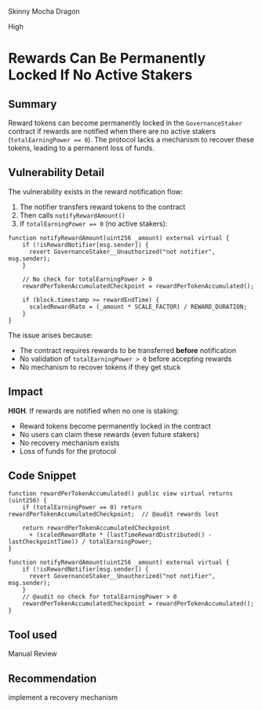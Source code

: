 Skinny Mocha Dragon

High

# Rewards Can Be Permanently Locked If No Active Stakers


## Summary
Reward tokens can become permanently locked in the `GovernanceStaker` contract if rewards are notified when there are no active stakers (`totalEarningPower == 0`). The protocol lacks a mechanism to recover these tokens, leading to a permanent loss of funds.

## Vulnerability Detail
The vulnerability exists in the reward notification flow:

1. The notifier transfers reward tokens to the contract
2. Then calls `notifyRewardAmount()`
3. If `totalEarningPower == 0` (no active stakers):
```solidity
function notifyRewardAmount(uint256 _amount) external virtual {
    if (!isRewardNotifier[msg.sender]) {
      revert GovernanceStaker__Unauthorized("not notifier", msg.sender);
    }

    // No check for totalEarningPower > 0
    rewardPerTokenAccumulatedCheckpoint = rewardPerTokenAccumulated();

    if (block.timestamp >= rewardEndTime) {
      scaledRewardRate = (_amount * SCALE_FACTOR) / REWARD_DURATION;
    }
}
```

The issue arises because:
- The contract requires rewards to be transferred **before** notification
- No validation of `totalEarningPower > 0` before accepting rewards
- No mechanism to recover tokens if they get stuck

## Impact
**HIGH**. If rewards are notified when no one is staking:
- Reward tokens become permanently locked in the contract
- No users can claim these rewards (even future stakers)
- No recovery mechanism exists
- Loss of funds for the protocol

## Code Snippet
```solidity
function rewardPerTokenAccumulated() public view virtual returns (uint256) {
    if (totalEarningPower == 0) return rewardPerTokenAccumulatedCheckpoint;  // @audit rewards lost

    return rewardPerTokenAccumulatedCheckpoint
      + (scaledRewardRate * (lastTimeRewardDistributed() - lastCheckpointTime)) / totalEarningPower;
}

function notifyRewardAmount(uint256 _amount) external virtual {
    if (!isRewardNotifier[msg.sender]) {
      revert GovernanceStaker__Unauthorized("not notifier", msg.sender);
    }
    // @audit no check for totalEarningPower > 0
    rewardPerTokenAccumulatedCheckpoint = rewardPerTokenAccumulated();
}
```

## Tool used
Manual Review


## Recommendation
implement a recovery mechanism